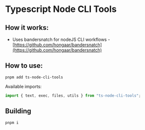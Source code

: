 # Typescript Node CLI Tools

## How it works:

- Uses bandersnatch for nodeJS CLI workflows - [https://github.com/hongaar/bandersnatch](https://github.com/hongaar/bandersnatch)

## How to use:

`pnpm add ts-node-cli-tools`

Available imports:

```typescript
import { text, exec, files, utils } from "ts-node-cli-tools";
```

## Building

```
pnpm i

```

